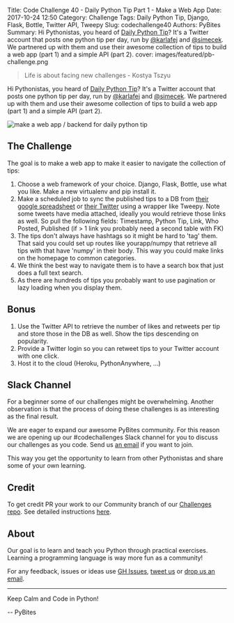 Title: Code Challenge 40 - Daily Python Tip Part 1 - Make a Web App
Date: 2017-10-24 12:50
Category: Challenge
Tags: Daily Python Tip, Django, Flask, Bottle, Twitter API, Tweepy
Slug: codechallenge40
Authors: PyBites
Summary: Hi Pythonistas, you heard of [Daily Python Tip](https://twitter.com/python_tip)? It's a Twitter account that posts one python tip per day, run by [@karlafej](https://twitter.com/karlafej) and [@simecek](https://twitter.com/simecek). We partnered up with them and use their awesome collection of tips to build a web app (part 1) and a simple API (part 2).
cover: images/featured/pb-challenge.png

> Life is about facing new challenges - Kostya Tszyu

Hi Pythonistas, you heard of [Daily Python Tip](https://twitter.com/python_tip)? It's a Twitter account that posts one python tip per day, run by [@karlafej](https://twitter.com/karlafej) and [@simecek](https://twitter.com/simecek). We partnered up with them and use their awesome collection of tips to build a web app (part 1) and a simple API (part 2).

![make a web app / backend for daily python tip]({filename}/images/banners/pcc40.png)

## The Challenge

The goal is to make a web app to make it easier to navigate the collection of tips:

1. Choose a web framework of your choice. Django, Flask, Bottle, use what you like. Make a new virtualenv and pip install it.
2. Make a scheduled job to sync the published tips to a DB from [their google spreadsheet](https://t.co/oARrOmrin7) or [their Twitter](https://twitter.com/python_tip) using a wrapper like Tweepy. Note some tweets have media attached, ideally you would retrieve those links as well. So pull the following fields: Timestamp, Python Tip, Link, Who Posted, Published (if > 1 link you probably need a second table with FK)
3. The tips don't always have hashtags so it might be hard to 'tag' them. That said you could set up routes like yourapp/numpy that retrieve all tips with that have 'numpy' in their body. This way you could make links on the homepage to common categories.
4. We think the best way to navigate them is to have a search box that just does a full text search.
5. As there are hundreds of tips you probably want to use pagination or lazy loading when you display them.

## Bonus

1. Use the Twitter API to retrieve the number of likes and retweets per tip and store those in the DB as well. Show the tips descending on popularity.
2. Provide a Twitter login so you can retweet tips to your Twitter account with one click.
3. Host it to the cloud (Heroku, PythonAnywhere, ...)

## Slack Channel

For a beginner some of our challenges might be overwhelming. Another observation is that the process of doing these challenges is as interesting as the final result.

We are eager to expand our awesome PyBites community. For this reason we are opening up our #codechallenges Slack channel for you to discuss our challenges as you code. Send us [an email](mailto:pybitesblog@gmail.com) if you want to join.

This way you get the opportunity to learn from other Pythonistas and share some of your own learning.

## Credit

To get credit PR your work to our Community branch of our [Challenges repo](https://github.com/pybites/challenges). See detailed instructions [here](https://github.com/pybites/challenges/blob/master/INSTALL.md).

## About

Our goal is to learn and teach you Python through practical exercises. Learning a programming language is way more fun as a community!

For any feedback, issues or ideas use [GH Issues](https://github.com/pybites/challenges/issues), [tweet us](https://twitter.com/pybites) or [drop us an email](mailto:pybitesblog@gmail.com).

---

Keep Calm and Code in Python!

-- PyBites
